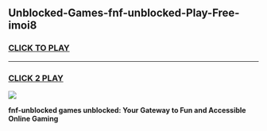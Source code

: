 
## Unblocked-Games-fnf-unblocked-Play-Free-imoi8
<h3>
<a href="https://premium76.site?title=fnf-unblocked&ref=21A">CLICK TO PLAY</a></h3>
<hr>

<h3>
<a href="https://premium76.site?title=fnf-unblocked&ref=21A">CLICK 2 PLAY</a>
  
</h3>

<a href="https://premium76.site?title=fnf-unblocked&ref=21A"><img src="https://clearcache.store/games.png"></a>


**fnf-unblocked games unblocked: Your Gateway to Fun and Accessible Online Gaming**
